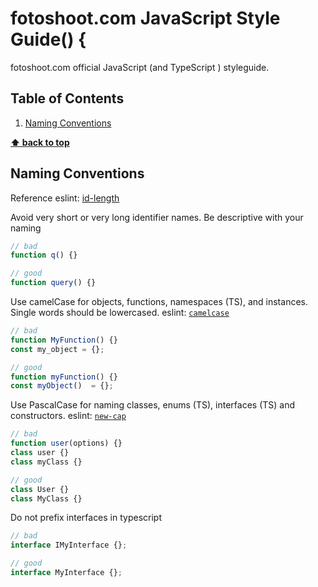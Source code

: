 # fotoshoot.com JavaScript Style Guide() {

fotoshoot.com official JavaScript (and TypeScript ) styleguide.

## Table of Contents

1. [Naming Conventions](#references)

**[⬆ back to top](#table-of-contents)**

## Naming Conventions

Reference eslint: [id-length](https://eslint.org/docs/rules/id-length)

Avoid very short or very long identifier names. Be descriptive with your naming

```javascript
// bad
function q() {}

// good
function query() {}
```

Use camelCase for objects, functions, namespaces (TS), and instances. Single words should be lowercased. eslint: [`camelcase`](https://eslint.org/docs/rules/camelcase.html)

```javascript
// bad
function MyFunction() {}
const my_object = {};

// good
function myFunction() {}
const myObject()  = {};
```

Use PascalCase for naming classes, enums (TS), interfaces (TS) and constructors. eslint: [`new-cap`](https://eslint.org/docs/rules/new-cap.html)

```javascript
// bad
function user(options) {}
class user {}
class myClass {}

// good
class User {} 
class MyClass {} 
```

Do not prefix interfaces in typescript 
```typescript
// bad 
interface IMyInterface {};

// good
interface MyInterface {};
```